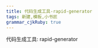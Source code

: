 ```yaml
---
title: 代码生成工具-rapid-generator
tags: 新建,模板,小书匠
grammar_cjkRuby: true
---
```


代码生成工具:
rapid-generator
